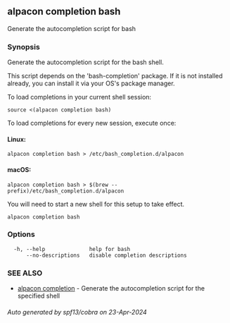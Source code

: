 ## alpacon completion bash

Generate the autocompletion script for bash

### Synopsis

Generate the autocompletion script for the bash shell.

This script depends on the 'bash-completion' package.
If it is not installed already, you can install it via your OS's package manager.

To load completions in your current shell session:

	source <(alpacon completion bash)

To load completions for every new session, execute once:

#### Linux:

	alpacon completion bash > /etc/bash_completion.d/alpacon

#### macOS:

	alpacon completion bash > $(brew --prefix)/etc/bash_completion.d/alpacon

You will need to start a new shell for this setup to take effect.


```
alpacon completion bash
```

### Options

```
  -h, --help              help for bash
      --no-descriptions   disable completion descriptions
```

### SEE ALSO

* [alpacon completion](alpacon_completion.md)	 - Generate the autocompletion script for the specified shell

###### Auto generated by spf13/cobra on 23-Apr-2024
